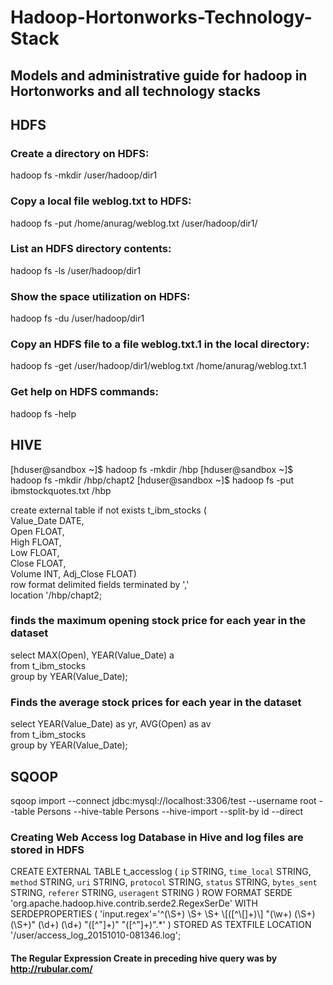 # Hadoop-Hortonworks-Technology-Stack
## Models and administrative guide for hadoop in Hortonworks and all technology stacks
##                            HDFS
### Create a directory on HDFS:
hadoop fs -mkdir /user/hadoop/dir1
### Copy a local file weblog.txt to HDFS:
hadoop fs -put /home/anurag/weblog.txt /user/hadoop/dir1/
### List an HDFS directory contents:
hadoop fs -ls /user/hadoop/dir1
### Show the space utilization on HDFS:
hadoop fs -du /user/hadoop/dir1
### Copy an HDFS file to a file weblog.txt.1 in the local directory:
hadoop fs -get /user/hadoop/dir1/weblog.txt /home/anurag/weblog.txt.1
### Get help on HDFS commands:
hadoop fs -help
  
##                            HIVE  
[hduser@sandbox ~]$ hadoop fs -mkdir /hbp
[hduser@sandbox ~]$ hadoop fs -mkdir /hbp/chapt2
[hduser@sandbox ~]$ hadoop fs -put ibmstockquotes.txt /hbp


create external table if not exists t_ibm_stocks (  
Value_Date DATE,  
Open FLOAT,  
High FLOAT,  
Low FLOAT,  
Close FLOAT,  
Volume INT, 
Adj_Close FLOAT)  
row format delimited fields terminated by ','  
location '/hbp/chapt2; 
### finds the maximum opening stock price for each year in the dataset
select MAX(Open), YEAR(Value_Date) a  
  from t_ibm_stocks     
  group by YEAR(Value_Date);    
    
  
###   Finds the average stock prices for each year in the dataset  
select YEAR(Value_Date) as yr, AVG(Open) as av   
  from t_ibm_stocks   
  group by YEAR(Value_Date);  

  
##                            SQOOP
  
sqoop import --connect jdbc:mysql://localhost:3306/test --username root  --table Persons  --hive-table Persons --hive-import --split-by id --direct



### Creating Web Access log Database in Hive and log files are stored in HDFS

CREATE EXTERNAL TABLE t_accesslog ( 
        `ip`                STRING, 
        `time_local`        STRING, 
        `method`            STRING, 
        `uri`               STRING, 
        `protocol`          STRING, 
        `status`            STRING, 
        `bytes_sent`        STRING, 
        `referer`           STRING, 
        `useragent`         STRING 
        ) 
    ROW FORMAT SERDE 'org.apache.hadoop.hive.contrib.serde2.RegexSerDe' 
    WITH SERDEPROPERTIES ( 
    'input.regex'='^(\\S+) \\S+ \\S+ \\[([^\\[]+)\\] "(\\w+) (\\S+) (\\S+)" (\\d+) (\\d+) "([^"]+)" "([^"]+)".*' 
) 
STORED AS TEXTFILE 
LOCATION '/user/access_log_20151010-081346.log'; 



#### The Regular Expression Create in preceding hive query was by http://rubular.com/
